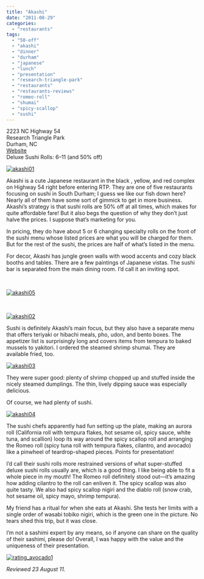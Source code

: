 ```yaml
---
title: "Akashi"
date: "2011-08-29"
categories: 
  - "restaurants"
tags: 
  - "50-off"
  - "akashi"
  - "dinner"
  - "durham"
  - "japanese"
  - "lunch"
  - "presentation"
  - "research-triangle-park"
  - "restaurants"
  - "restaurants-reviews"
  - "romeo-roll"
  - "shumai"
  - "spicy-scallop"
  - "sushi"
---
```


2223 NC Highway 54\
Research Triangle Park\
Durham, NC\
[Website](http://www.akashisushi54.com/)\
Deluxe Sushi Rolls: $6–$11 (and 50% off)

[![](http://s3.amazonaws.com/thegourmez-wpmedia/2011/08/akashi01.jpg "akashi01")](http://s3.amazonaws.com/thegourmez-wpmedia/2011/08/akashi01.jpg)

Akashi is a cute Japanese restaurant in the black , yellow, and red complex on Highway 54 right before entering RTP. They are one of five restaurants focusing on sushi in South Durham; I guess we like our fish down here? Nearly all of them have some sort of gimmick to get in more business. Akashi’s strategy is that sushi rolls are 50% off at all times, which makes for quite affordable fare! But it also begs the question of why they don’t just halve the prices. I suppose that’s marketing for you.

In pricing, they do have about 5 or 6 changing specialty rolls on the front of the sushi menu whose listed prices are what you will be charged for them. But for the rest of the sushi, the prices are half of what’s listed in the menu.

For decor, Akashi has jungle green walls with wood accents and cozy black booths and tables. There are a few paintings of Japanese vistas. The sushi bar is separated from the main dining room. I’d call it an inviting spot.

 

[![](http://s3.amazonaws.com/thegourmez-wpmedia/2011/08/akashi05.jpg "akashi05")](http://s3.amazonaws.com/thegourmez-wpmedia/2011/08/akashi05.jpg)

 

[![](http://s3.amazonaws.com/thegourmez-wpmedia/2011/08/akashi02.jpg "akashi02")](http://s3.amazonaws.com/thegourmez-wpmedia/2011/08/akashi02.jpg)

Sushi is definitely Akashi’s main focus, but they also have a separate menu that offers teriyaki or hibachi meals, pho, udon, and bento boxes. The appetizer list is surprisingly long and covers items from tempura to baked mussels to yakitori. I ordered the steamed shrimp shumai. They are available fried, too.

[![](http://s3.amazonaws.com/thegourmez-wpmedia/2011/08/akashi03.jpg "akashi03")](http://s3.amazonaws.com/thegourmez-wpmedia/2011/08/akashi03.jpg)

They were super good: plenty of shrimp chopped up and stuffed inside the nicely steamed dumplings. The thin, lively dipping sauce was especially delicious.

Of course, we had plenty of sushi.

[![](http://s3.amazonaws.com/thegourmez-wpmedia/2011/08/akashi04.jpg "akashi04")](http://s3.amazonaws.com/thegourmez-wpmedia/2011/08/akashi04.jpg)

The sushi chefs apparently had fun setting up the plate, making an aurora roll (California roll with tempura flakes, hot sesame oil, spicy sauce, white tuna, and scallion) loop its way around the spicy scallop roll and arranging the Romeo roll (spicy tuna roll with tempura flakes, cilantro, and avocado) like a pinwheel of teardrop-shaped pieces. Points for presentation!

I’d call their sushi rolls more restrained versions of what super-stuffed deluxe sushi rolls usually are, which is a good thing. I like being able to fit a whole piece in my mouth! The Romeo roll definitely stood out—it’s amazing how adding cilantro to the roll can enliven it. The spicy scallop was also quite tasty. We also had spicy scallop nigiri and the diablo roll (snow crab, hot sesame oil, spicy mayo, shrimp tempura).

My friend has a ritual for when she eats at Akashi. She tests her limits with a single order of wasabi tobiko nigiri, which is the green one in the picture. No tears shed this trip, but it was close.

I’m not a sashimi expert by any means, so if anyone can share on the quality of their sashimi, please do! Overall, I was happy with the value and the uniqueness of their presentation.

[![](http://s3.amazonaws.com/thegourmez-wpmedia/2009/02/rating_avocado1.gif "rating_avocado1")](http://s3.amazonaws.com/thegourmez-wpmedia/2009/02/rating_avocado1.gif)

_Reviewed 23 August 11._
